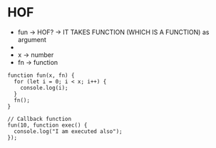 # HOF
 * fun -> HOF? ->   IT TAKES FUNCTION (WHICH IS A FUNCTION) as argument
 *
 *  x -> number
 *  fn -> function

```
function fun(x, fn) {
  for (let i = 0; i < x; i++) {
    console.log(i);
  }
  fn();
}

// Callback function
fun(10, function exec() {
  console.log("I am executed also");
});
```
